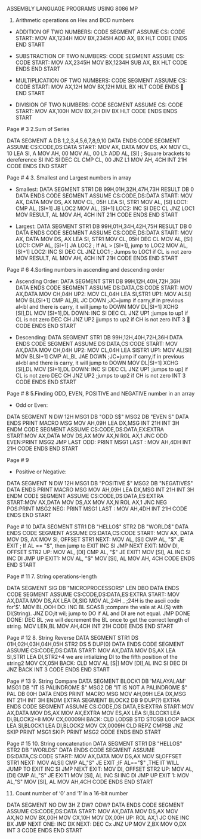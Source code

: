 ASSEMBLY LANGUAGE PROGRAMS USING 8086 MP

1. Arithmetic operations on Hex and BCD numbers
* ADDITION OF TWO NUMBERS:
CODE SEGMENT
ASSUME CS: CODE
START: MOV AX,1234H
MOV BX,2345H
ADD AX, BX
HLT
CODE ENDS
END START

* SUBSTRACTION OF TWO NUMBERS:
CODE SEGMENT
ASSUME CS: CODE
START: MOV AX,2345H
MOV BX,1234H
SUB AX, BX
HLT
CODE ENDS
END START

* MULTIPLICATION OF TWO NUMBERS:
CODE SEGMENT
ASSUME CS: CODE
START: MOV AX,12H
MOV BX,12H
MUL BX
HLT
CODE ENDS

END START

* DIVISION OF TWO NUMBERS:
CODE SEGMENT
ASSUME CS: CODE
START: MOV AX,100H
MOV BX,2H
DIV BX
HLT
CODE ENDS
ENDS START

 


Page # 3
2.Sum of Series

DATA SEGMENT
    A DB 1,2,3,4,5,6,7,8,9,10
DATA ENDS
CODE SEGMENT
    ASSUME CS:CODE,DS:DATA
START:
    MOV AX, DATA
    MOV DS, AX
    MOV CL, 10
    LEA SI, A
    MOV AH, 00
    MOV AL, 00
L1:
    ADD AL, [SI] ; Square brackets to dereference SI
    INC SI
    DEC CL
    CMP CL, 00
    JNZ L1
    MOV AH, 4CH
    INT 21H
CODE ENDS
END START

 


Page # 4
3. Smallest and Largest numbers in array

* Smallest:
DATA SEGMENT
    STR1 DB 99H,01H,32H,47H,73H
    RESULT DB 0
DATA ENDS
CODE SEGMENT
    ASSUME CS:CODE,DS:DATA
START:
    MOV AX, DATA
    MOV DS, AX
    MOV CL, 05H
    LEA SI, STR1
    MOV AL, [SI]
LOC1:
    CMP AL, [SI+1]
    JB LOC2
    MOV AL, [SI+1]
LOC2:
    INC SI
    DEC CL
    JNZ LOC1
    MOV RESULT, AL
    MOV AH, 4CH
    INT 21H
CODE ENDS
END START

* Largest:
DATA SEGMENT
    STR1 DB 99H,01H,34H,42H,75H
    RESULT DB 0
DATA ENDS
CODE SEGMENT
    ASSUME CS:CODE,DS:DATA
START:
    MOV AX, DATA
    MOV DS, AX
    LEA SI, STR1
    MOV CL, 05H
    DEC CL
    MOV AL, [SI]
LOC1:
    CMP AL, [SI+1]
    JA LOC2 ; If AL > [SI+1], jump to LOC2
    MOV AL, [SI+1]
LOC2:
    INC SI
    DEC CL
    JNZ LOC1 ; Jumps to LOC1 if CL is not zero
    MOV RESULT, AL
    MOV AH, 4CH
    INT 21H
CODE ENDS
END START


 


Page # 6
4.Sorting numbers in ascending and descending order

* Ascending Order:
DATA SEGMENT
STR1 DB 99H,12H,40H,72H,36H
DATA ENDS
CODE SEGMENT
ASSUME DS:DATA,CS:CODE
START:
MOV AX,DATA
MOV CH,04H
UP2:
MOV CL,04H
LEA SI,STR1
UP1:
MOV ALSI]
MOV BL{SI+1]
CMP AL,BL
JC DOWN ;JC=jump if carry,if in previous al<bl and there
is carry, it will jump to DOWN
MOV DL|SI+1]
XCHG [SI],DL
MOV [SI+1],DL
DOWN:
INC SI
DEC CL
JNZ UP1 ;jumps to up1 if CL is not zero
DEC CH
JNZ UP2 jjumps to up2 if CH is not zero
INT 3

CODE ENDS
END START

* Descending:
DATA SEGMENT
STR1 DB 99H,12H,40H,72H,36H
DATA ENDS
CODE SEGMENT
ASSUME DS:DATA,CS:CODE
START:
MOV AX,DATA
MOV CH,04H
UP2:
MOV CL,04H
LEA SISTR1
UP1:
MOV AL[SI]
MOV BLSI+1]
CMP AL,BL
JAE DOWN ;JC=jump if carry,if in previous al<bl and there is
carry, it will jump to DOWN
MOV DL|SI+1]
XCHG [SI],DL
MOV [SI+1],DL
DOWN:
INC SI
DEC CL
JNZ UP1 ;jumps to up] if CL is not zero
DEC CH
JNZ UP2 ;jumps to up2 if CH is not zero
INT 3
CODE ENDS
END START

Page # 8
5.Finding ODD, EVEN, POSITIVE and NEGATIVE number in an
array

* Odd or Even:

DATA SEGMENT
N DW 12H
MSG1 DB "ODD S$"
MSG2 DB "EVEN S"
DATA ENDS
PRINT MACRO MSG
MOV AH,09H
LEA DX,MSG
INT 21H
INT 3H
ENDM
CODE SEGMENT
ASSUME CS:CODE,DS:DATA,EX:EXTRA
START:MOV AX,DATA
MOV DS,AX
MOV AX,N
ROL AX,1
JNC ODD
EVEN:PRINT MSG2
JMP LAST
ODD: PRINT MSG1
LAST : MOV AH,4DH
INT 21H
CODE ENDS
END START

 


Page # 9
* Positive or Negative:

DATA SEGMENT
N DW 12H
MSG1 DB "POSITIVE $"
MSG2 DB "NEGATIVES"
DATA ENDS
PRINT MACRO MSG
MOV AH,09H
LEA DX,MSG
INT 21H
INT 3H
ENDM
CODE SEGMENT
ASSUME CS:CODE,DS:DATA,ES:EXTRA
START:MOV AX,DATA
MOV DS,AX
MOV AX,N
ROL AX,1
JNC NEG
POS:PRINT MSG2
NEG: PRINT MSG1
LAST : MOV AH,4DH
INT 21H
CODE ENDS
END START

 


Page # 10
DATA SEGMENT
    STR1 DB "HELLO$"
    STR2 DB "WORLD$"
DATA ENDS
CODE SEGMENT
    ASSUME DS:DATA,CS:CODE
START:
    MOV AX, DATA
    MOV DS, AX
    MOV SI, OFFSET STR1
NEXT:
    MOV AL, [SI]
    CMP AL, "$"
    JE EXIT ; If AL == "$", then jump to EXIT
    INC SI
    JMP NEXT
EXIT:
    MOV DI, OFFSET STR2
UP:
    MOV AL, [DI]
    CMP AL, "$"
    JE EXIT1
    MOV [SI], AL
    INC SI
    INC DI
    JMP UP
EXIT1:
    MOV AL, "$"
    MOV [SI], AL
    MOV AH, 4CH
CODE ENDS
END START

 


Page # 11
7. String operations-length

DATA SEGMENT
SIG DB "MICROPROCESSORS"
LEN DBO
DATA ENDS
CODE SEGMENT
ASSUME CS:CODE,DS:DATA,ES:EXTRA
START:
MOV AX,DATA
MOV DS,AX
LEA DI,SIG
MOV AL,24H _ ;24H is the ascii code for'$'.
MOV BL,OOH
DO:
INC BL
SCASB ;compare the vale at AL(S) with Dl(String).
JNZ DO;it wil; jump to DO if AL and DI are not equal.
JMP DONE
DONE:
DEC BL ;we will decrement the BL once to get the correct length of string.
MOV LEN,BL
MOV AH,4CH
INT 21H
CODE ENDS
END START

 


Page # 12
8. String Reverse
DATA SEGMENT
STR1 DS 01H,02H,03H,04H,05H
STR2 DS 5 DUP(0)
DATA ENDS
CODE SEGMENT
ASSUME CS:CODE,DS:DATA
START:
MOV AX,DATA
MOV DS,AX
LEA SI,STR1
LEA DI,STR2+4 we are intializing DI to the fifth position of the string2
MOV CX,05H
BACK:
CLD
MOV AL [S|]
MOV [DI],AL
INC SI
DEC DI
JNZ BACK
INT 3
CODE ENDS
END START

 


Page # 13
9. String Compare
DATA SEGMENT
BLOCK1 DB 'MALAYALAM'
MSG1 DB "IT IS PALINDROME $"
MSG2 DB "IT IS NOT A PALINDROME $"
PAL DB 00H
DATA ENDS
PRINT MACRO MSG
MOV AH,09H
LEA DX,MSG
INT 21H
INT 3H
ENDM
EXTRA SEGMENT
BLOCK2 DB 9 DUP(?)
EXTRA ENDS
CODE SEGMENT
ASSUME CS:CODE,DS:DATA,ES:EXTRA
START:MOV AX,DATA
MOV DS,AX
MOV AX,EXTRA
MOV ES,AX
LEA SI,BLOCK1
LEA Di,BLOCK2+8
MOV CX,00009H
BACK:
CLD
LODSB
STD
STOSB
LOOP BACK
LEA SI,BLOCK1
LEA DI,BLOCK2
MOV CX,0009H
CLD
REPZ CMPSB
JNZ SKIP
PRINT MSG1
SKIP: PRINT MSG2
CODE ENDS
END START

 


Page # 15
10. String concatenation
DATA SEGMENT
STR1 DB "HELLOS"
STR2 DB "WORLDS"
DATA ENDS
CODE SEGMENT
ASSUME DS:DATA,CS:CODE
START:
MOV AX,DATA
MOV DS,AX
MOV SI,OFFSET STR1
NEXT:
MOV ALSI]
CMP AL,"S"
JE EXIT ;IF AL=="$" ,THE IT WILL JUMP TO EXIT
INC SI
JMP NEXT
EXIT: MOV DI, OFFSET STR2
UP: MOV AL, [DI]
CMP AL,"S"
JE EXIT1
MOV [SI], AL
INC SI
INC DI
JMP UP
EXIT 1:
MOV AL,"S"
MOV [SI], AL
MOV AH,4CH
CODE ENDS
END START

11. Count number of ‘0’ and ‘1’ in a 16-bit number

DATA SEGMENT
NO DW 3H
Z DW?
ODW?
DATA ENDS
CODE SEGMENT
ASSUME CS:CODE,DS:DATA
START:
MOV AX,DATA
MOV DS,AX
MOV AX,NO
MOV BX,00H
MOV CX,10H
MOV DX,00H
UP:
ROL AX,1
JC ONE
INC BX
JMP NEXT
ONE:
INC DX
NEXT:
DEC Cx
JNZ UP
MOV Z,BX
MOV O,DX
INT 3
CODE ENDS
END START

 


